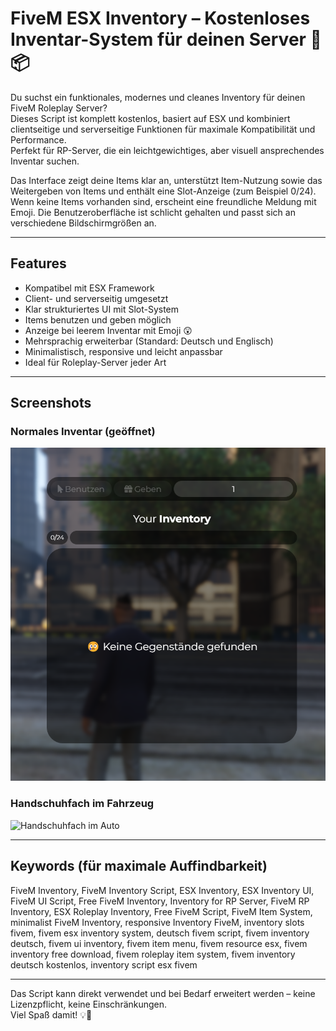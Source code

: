 # FiveM ESX Inventory – Kostenloses Inventar-System für deinen Server 💼📦

Du suchst ein funktionales, modernes und cleanes Inventory für deinen FiveM Roleplay Server?  
Dieses Script ist komplett kostenlos, basiert auf ESX und kombiniert clientseitige und serverseitige Funktionen für maximale Kompatibilität und Performance.  
Perfekt für RP-Server, die ein leichtgewichtiges, aber visuell ansprechendes Inventar suchen.

Das Interface zeigt deine Items klar an, unterstützt Item-Nutzung sowie das Weitergeben von Items und enthält eine Slot-Anzeige (zum Beispiel 0/24).  
Wenn keine Items vorhanden sind, erscheint eine freundliche Meldung mit Emoji. Die Benutzeroberfläche ist schlicht gehalten und passt sich an verschiedene Bildschirmgrößen an.

---

## Features

- Kompatibel mit ESX Framework  
- Client- und serverseitig umgesetzt  
- Klar strukturiertes UI mit Slot-System  
- Items benutzen und geben möglich  
- Anzeige bei leerem Inventar mit Emoji 😲  
- Mehrsprachig erweiterbar (Standard: Deutsch und Englisch)  
- Minimalistisch, responsive und leicht anpassbar  
- Ideal für Roleplay-Server jeder Art  

---

## Screenshots

### Normales Inventar (geöffnet)
![Inventar geöffnet](bild1.png)

### Handschuhfach im Fahrzeug
![Handschuhfach im Auto](bild.2.png)

---

## Keywords (für maximale Auffindbarkeit)

FiveM Inventory, FiveM Inventory Script, ESX Inventory, ESX Inventory UI, FiveM UI Script, Free FiveM Inventory, Inventory for RP Server, FiveM RP Inventory, ESX Roleplay Inventory, Free FiveM Script, FiveM Item System, minimalist FiveM Inventory, responsive Inventory FiveM, inventory slots fivem, fivem esx inventory system, deutsch fivem script, fivem inventory deutsch, fivem ui inventory, fivem item menu, fivem resource esx, fivem inventory free download, fivem roleplay item system, fivem inventory deutsch kostenlos, inventory script esx fivem

---

Das Script kann direkt verwendet und bei Bedarf erweitert werden – keine Lizenzpflicht, keine Einschränkungen.  
Viel Spaß damit! 💡🧠
